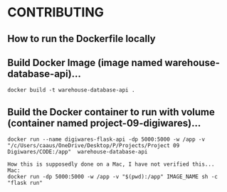 # CONTRIBUTING

## How to run the Dockerfile locally

## Build Docker Image (image named warehouse-database-api)...
```
docker build -t warehouse-database-api .
```
## Build the Docker container to run with volume (container named project-09-digiwares)...
```
docker run --name digiwares-flask-api -dp 5000:5000 -w /app -v "/c/Users/caaus/OneDrive/Desktop/P/Projects/Project 09 Digiwares/CODE:/app"  warehouse-database-api
```
```
How this is supposedly done on a Mac, I have not verified this...
Mac:
docker run -dp 5000:5000 -w /app -v "$(pwd):/app" IMAGE_NAME sh -c "flask run"

```

